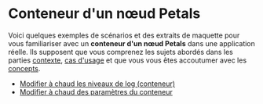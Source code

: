 # Conteneur d'un nœud Petals

Voici quelques exemples de scénarios et des extraits de maquette pour vous familiariser avec un **conteneur d'un nœud Petals** dans une application réelle. Ils supposent que vous comprenez les sujets abordés dans les parties [contexte](../../contexte/), [cas d'usage](../../cas-dusage.md) et que vous vous êtes accoutumer avec les [concepts](../concepts.md).

* [Modifier à chaud les niveaux de log \(conteneur\)](modifier-a-chaud-les-niveaux-de-log-conteneur.md)
* [Modifier à chaud des paramètres du conteneur](modifier-a-chaud-des-parametres-de-petals.md)

